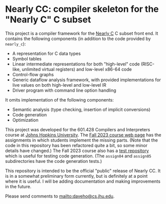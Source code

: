 # Nearly CC: compiler skeleton for the "Nearly C" C subset

This project is a compiler framework for the [Nearly C](https://github.com/daveho/nearly_c)
C subset front end. It contains the following components (in addition to the code provided
by `nearly_c`):

* A representation for C data types
* Symbol tables
* Linear intermediate representations for both "high-level" code
  (RISC-like, unlimited virtual registers) and low-level x86-64 code
* Control-flow graphs
* Generic dataflow analysis framework, with provided implementations
  for live values on both high-level and low-level IR
* Driver program with command line option handling

It omits implementation of the following components:

* Semantic analysis (type checking, insertion of implicit conversions)
* Code generation
* Optimization

This project was developed for the 601.428 Compilers and Interpreters
course at [Johns Hopkins University](http://www.jhu.edu/). The
[Fall 2023 course web page](https://jhucompilers.github.com/fall2023)
has the assignments in which students implement the missing parts.
(Note that the code in this repository has been refactored quite a bit,
so some minor details have changed.)  The Fall 2023 course also has
a [test repository](https://github.com/jhucompilers.github.com/fall2023-tests)
which is useful for testing code generation. (The `assign04` and
`assign05` subdirectories have the code generation tests.)

This repository is intended to be the official "public" release of
Nearly CC. It is in a somewhat preliminary form currently, but is
definitely at a point where it is useful. I will be adding documentation
and making improvements in the future.

Please send comments to <mailto:daveho@cs.jhu.edu>.
